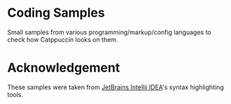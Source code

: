 # Coding Samples

Small samples from various programming/markup/config languages to check how Catppuccin looks on them.

# Acknowledgement

These samples were taken from [JetBrains Intellij IDEA](https://www.jetbrains.com/idea/)'s syntax highlighting tools.
